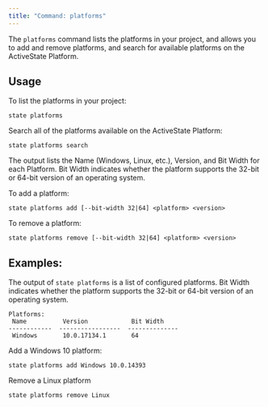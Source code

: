```yaml
---
title: "Command: platforms"
---
```


The `platforms` command lists the platforms in your project, and allows you to add and remove platforms, and search for available platforms on the ActiveState Platform. 



## Usage

To list the platforms in your project:

```text
state platforms
```

Search all of the platforms available on the ActiveState Platform:

```text
state platforms search
```

The output lists the Name (Windows, Linux, etc.), Version, and Bit Width for each Platform. Bit Width indicates whether the platform supports the 32-bit or 64-bit version of an operating system.

To add a platform:

```text
state platforms add [--bit-width 32|64] <platform> <version>
```

To remove a platform:

```text
state platforms remove [--bit-width 32|64] <platform> <version>
```


## Examples:

The output of `state platforms` is a list of configured platforms. Bit Width indicates whether the platform supports the 32-bit or 64-bit version of an operating system.

```text
Platforms:
 Name          Version            Bit Width
------------  -----------------  --------------
 Windows       10.0.17134.1       64
```

Add a Windows 10 platform:

```
state platforms add Windows 10.0.14393
```

Remove a Linux platform

```
state platforms remove Linux 
```